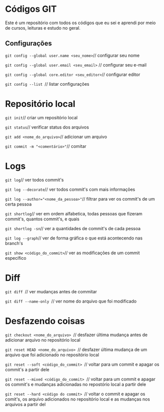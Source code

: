 # Códigos GIT

Este é um repositório com todos os códigos que eu sei e aprendi por meio de cursos, leituras e estudo no geral.

## Configurações

```git config --global user.name <seu_nome>```// configurar seu nome

```git config --global user.email <seu_email>``` // configurar seu e-mail

```git config --global core.editor <seu_editor>```// configurar editor

```git config --list ```// listar configurações

# Repositório local


```git init```// criar um repositório local 

```git status```// verificar status dos arquivos 

```git add <nome_do_arquivo>```// adicionar um arquivo

```git commit -m "<comentário>"```// comitar 

# Logs


```git log```// ver todos commit's

```git log --decorate```// ver todos commit's com mais informações

```git log --author="<nome_da_pessoa>"```// filtrar para ver os commit's de um certa pessoa

```git shortlog```// ver em ordem alfabetica, todas pessoas que fizeram commit's, quantos commit's, e quais 

```git shortlog -sn```// ver a quantidades de commit's de cada pessoa

```git log --graph```// ver de forma gráfica o que está acontecendo nas branch's

```git show <código_do_commit>```// ver as modificações de um commit específico

# Diff


```git diff ```// ver mudanças antes de commitar 

```git diff --name-only ```// ver nome do arquivo que foi modificado

# Desfazendo coisas


```git checkout <nome_do_arquivo> ```// desfazer última mudança antes de adicionar arquivo no repositório local

```git reset HEAD <nome_do_arquivo> ```// desfazer última mudança de um arquivo que foi adicionado no repositório local

```git reset --soft <código_do_commit> ```// voltar para um commit e apagar os commit's a partir dele 

```git reset --mixed <código_do_commit> ```// voltar para um commit e apagar os commit's e mudanças adicionadas no repostório local a partir dele

```git reset --hard <código do commit> ```// voltar o commit e apagar os comit's, os arquivo adicionados no repositório local e as mudanças nos arquivos a partir del 